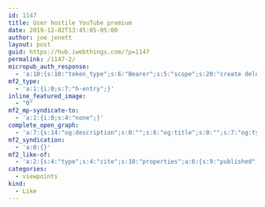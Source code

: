 ```yaml
---
id: 1147
title: User hostile YouTube premium
date: 2019-12-02T13:45:05-05:00
author: joe jenett
layout: post
guid: https://hub.iwebthings.com/?p=1147
permalink: /1147-2/
micropub_auth_response:
  - 'a:10:{s:10:"token_type";s:6:"Bearer";s:5:"scope";s:20:"create delete update";s:2:"me";s:27:"https://hub.iwebthings.com/";s:9:"issued_by";s:54:"https://hub.iwebthings.com/wp-json/indieauth/1.0/token";s:9:"client_id";s:20:"https://omnibear.com";s:11:"client_name";s:8:"Omnibear";s:11:"client_icon";s:29:"https://omnibear.com/logo.svg";s:9:"issued_at";i:1573575185;s:4:"user";i:1;s:13:"last_accessed";i:1575311999;}'
mf2_type:
  - 'a:1:{i:0;s:7:"h-entry";}'
inline_featured_image:
  - "0"
mf2_mp-syndicate-to:
  - 'a:1:{i:0;s:4:"none";}'
complete_open_graph:
  - 'a:7:{s:14:"og:description";s:0:"";s:8:"og:title";s:0:"";s:7:"og:type";s:0:"";s:12:"twitter:card";s:7:"summary";s:15:"twitter:creator";s:0:"";s:19:"twitter:description";s:0:"";s:8:"og:image";s:0:"";}'
mf2_syndication:
  - 'a:0:{}'
mf2_like-of:
  - 'a:2:{s:4:"type";s:4:"cite";s:10:"properties";a:6:{s:9:"published";a:1:{i:0;s:25:"2019-12-02T05:11:03+00:00";}s:7:"summary";a:1:{i:0;s:192:"This was the last straw, watching a video via the iOS app and this message pops up under the video and no matter how much I tap on ‘skip trial’ I get nothing. This is the latest message…";}s:4:"name";a:1:{i:0;s:28:"User hostile YouTube premium";}s:3:"url";a:1:{i:0;s:59:"https://ljpuk.blog/2019/12/02/user-hostile-youtube-premium/";}s:11:"publication";a:1:{i:0;s:34:"Lee Peterson - Sharing my passions";}s:6:"author";a:2:{s:4:"type";a:1:{i:0;s:6:"h-card";}s:10:"properties";a:3:{s:4:"name";a:1:{i:0;s:7:" @ljpuk";}s:3:"url";a:1:{i:0;s:24:"https://micro.blog/ljpuk";}s:5:"photo";a:1:{i:0;s:35:"https://micro.blog/LJPUK/avatar.jpg";}}}}}'
categories:
  - viewpoints
kind:
  - Like
---
```

